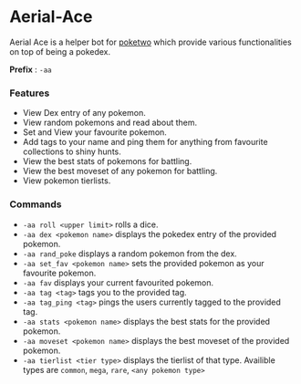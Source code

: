 # Aerial-Ace

Aerial Ace is a helper bot for [poketwo](https://github.com/poketwo/poketwo) which provide various functionalities on top of being a pokedex.

**Prefix** : `-aa`

### Features

* View Dex entry of any pokemon.
* View random pokemons and read about them.
* Set and View your favourite pokemon.
* Add tags to your name and ping them for anything from favourite collections to shiny hunts.
* View the best stats of pokemons for battling.
* View the best moveset of any pokemon for battling.
* View pokemon tierlists.

### Commands
* `-aa roll <upper limit>` rolls a dice.
* `-aa dex <pokemon name>` displays the pokedex entry of the provided pokemon.
* `-aa rand_poke` displays a random pokemon from the dex.
* `-aa set_fav <pokemon name>` sets the provided pokemon as your favourite pokemon.
* `-aa fav` displays your current favourited pokemon.
* `-aa tag <tag>` tags you to the provided tag.
* `-aa tag_ping <tag>` pings the users currently tagged to the provided tag.
* `-aa stats <pokemon name>` displays the best stats for the provided pokemon.
* `-aa moveset <pokemon name>` displays the best moveset of the provided pokemon.
* `-aa tierlist <tier type>` displays the tierlist of that type. Availible types are `common`, `mega`, `rare`, `<any pokemon type>`
